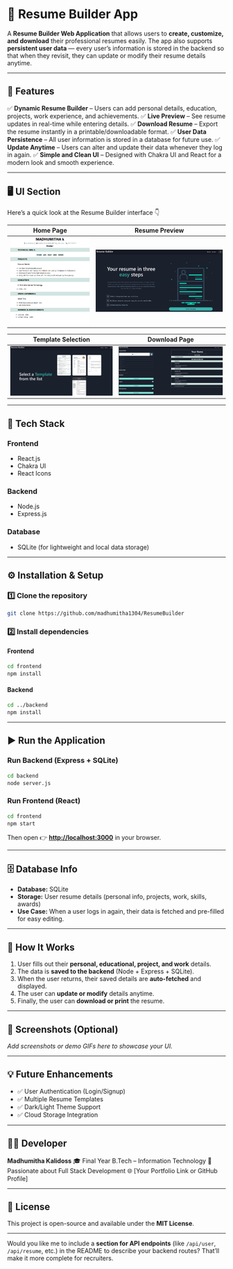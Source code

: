 # 🧾 Resume Builder App

A **Resume Builder Web Application** that allows users to **create, customize, and download** their professional resumes easily.
The app also supports **persistent user data** — every user’s information is stored in the backend so that when they revisit, they can update or modify their resume details anytime.

---

## 🚀 Features

✅ **Dynamic Resume Builder** – Users can add personal details, education, projects, work experience, and achievements.
✅ **Live Preview** – See resume updates in real-time while entering details.
✅ **Download Resume** – Export the resume instantly in a printable/downloadable format.
✅ **User Data Persistence** – All user information is stored in a database for future use.
✅ **Update Anytime** – Users can alter and update their data whenever they log in again.
✅ **Simple and Clean UI** – Designed with Chakra UI and React for a modern look and smooth experience.

---
## 🖥️ UI Section

Here’s a quick look at the Resume Builder interface 👇

| Home Page | Resume Preview |
|------------|----------------|
| ![Home UI](./Images/img1.png) | ![Resume Preview](./Images/img2.png) |

| Template Selection | Download Page |
|--------------------|---------------|
| ![Template Selection](./Images/img3.png) | ![Download Page](./Images/img4.png) |

---

## 🧠 Tech Stack

### **Frontend**

* React.js
* Chakra UI
* React Icons

### **Backend**

* Node.js
* Express.js

### **Database**

* SQLite (for lightweight and local data storage)

---

## ⚙️ Installation & Setup

### 1️⃣ Clone the repository

```bash
git clone https://github.com/madhumitha1304/ResumeBuilder
```

### 2️⃣ Install dependencies

#### Frontend

```bash
cd frontend
npm install
```

#### Backend

```bash
cd ../backend
npm install
```

---

## ▶️ Run the Application

### Run Backend (Express + SQLite)

```bash
cd backend
node server.js
```

### Run Frontend (React)

```bash
cd frontend
npm start
```

Then open 👉 **[http://localhost:3000](http://localhost:3000)** in your browser.

---

## 🗄️ Database Info

* **Database:** SQLite
* **Storage:** User resume details (personal info, projects, work, skills, awards)
* **Use Case:** When a user logs in again, their data is fetched and pre-filled for easy editing.

---

## 🧩 How It Works

1. User fills out their **personal, educational, project, and work** details.
2. The data is **saved to the backend** (Node + Express + SQLite).
3. When the user returns, their saved details are **auto-fetched** and displayed.
4. The user can **update or modify** details anytime.
5. Finally, the user can **download or print** the resume.

---

## 📸 Screenshots (Optional)

*Add screenshots or demo GIFs here to showcase your UI.*

---

## 💡 Future Enhancements

* ✅ User Authentication (Login/Signup)
* ✅ Multiple Resume Templates
* ✅ Dark/Light Theme Support
* ✅ Cloud Storage Integration

---

## 👩‍💻 Developer

**Madhumitha Kalidoss**
🎓 Final Year B.Tech – Information Technology
💼 Passionate about Full Stack Development
🌐 [Your Portfolio Link or GitHub Profile]

---

## 📜 License

This project is open-source and available under the **MIT License**.

---

Would you like me to include a **section for API endpoints** (like `/api/user`, `/api/resume`, etc.) in the README to describe your backend routes? That’ll make it more complete for recruiters.
